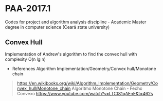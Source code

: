 # PAA-2017.1

Codes for project and algorithm analysis discipline - Academic Master degree in computer science (Ceará state university)

## Convex Hull
Implementation of Andrew's algorithm to find the convex hull with complexity O(n lg n)
* References
  Algorithm Implementation/Geometry/Convex hull/Monotone chain
 > https://en.wikibooks.org/wiki/Algorithm_Implementation/Geometry/Convex_hull/Monotone_chain
 Algoritmo Monotone Chain - Fecho Convexo
 > https://www.youtube.com/watch?v=LTCt81qAEnE&t=462s
